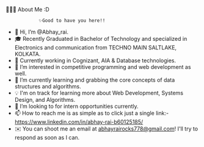 👨🏻‍💻  About Me  :D

                ✨Good to have you here!!
- 👋 Hi, I’m @Abhay_rai.
- 🎓 Recently Graduated in Bachelor of Technology and specialized in Electronics and communication from TECHNO MAIN SALTLAKE, KOLKATA.
- 💼 Currently working in Cognizant, AIA & Database technologies. 
- 👀 I’m interested in competitive programming and web development as well.
- 🌱 I’m currently learning and grabbing the core concepts of data structures and algorithms.
- 💡 I'm on track for learning more about Web Development, Systems Design, and Algorithms.
- 💞️ I’m looking to for intern opportunities currently.
- 📫 How to reach me is as simple as to click just a single link:-https://www.linkedin.com/in/abhay-rai-b60125185/
- ✉️  You can shoot me an email at abhayrairocks778@gmail.com! I'll try to respond as soon as I can.

<!---
Abhayrai788/Abhayrai788 is a ✨ special ✨ repository because its `README.md` (this file) appears on your GitHub profile.
You can click the Preview link to take a look at your changes.
--->
